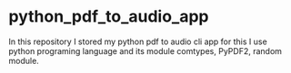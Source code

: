 # python_pdf_to_audio_app
In this repository I stored my python pdf to audio cli app for this I use python programing language and its module comtypes, PyPDF2, random module.
